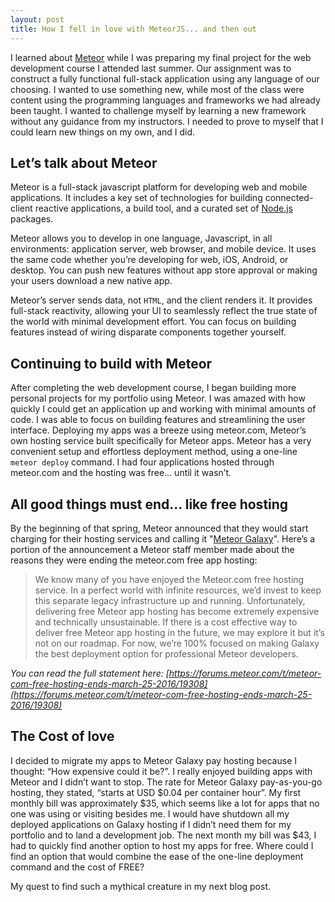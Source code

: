 ```yaml
---
layout: post
title: How I fell in love with MeteorJS... and then out
---
```


I learned about [Meteor](https://www.meteor.com/) while I was preparing my final project for the web development course I attended last summer. Our assignment was to construct a fully functional full-stack application using any language of our choosing. I wanted to use something new, while most of the class were content using the programming languages and frameworks we had already been taught. I wanted to challenge myself by learning a new framework without any guidance from my instructors. I needed to prove to myself that I could learn new things on my own, and I did.

## Let’s talk about Meteor
Meteor is a full-stack javascript platform for developing web and mobile applications. It includes a key set of technologies for building connected-client reactive applications, a build tool, and a curated set of [Node.js](https://nodejs.org/en/) packages.

Meteor allows you to develop in one language, Javascript, in all environments: application server, web browser, and mobile device. It uses the same code whether you’re developing for web, iOS, Android, or desktop. You can push new features without app store approval or making your users download a new native app.

Meteor’s server sends data, not `HTML`, and the client renders it. It provides full-stack reactivity, allowing your UI to seamlessly reflect the true state of the world with minimal development effort. You can focus on building features instead of wiring disparate components together yourself.

## Continuing to build with Meteor
After completing the web development course, I began building more personal projects for my portfolio using Meteor. I was amazed with how quickly I could get an application up and working with minimal amounts of code. I was able to focus on building features and streamlining the user interface. Deploying my apps was a breeze using meteor.com, Meteor’s own hosting service built specifically for Meteor apps. Meteor has a very convenient setup and effortless deployment method, using a one-line `meteor deploy` command. I had four applications hosted through meteor.com and the hosting was free… until it wasn’t.

## All good things must end… like free hosting
By the beginning of that spring, Meteor announced that they would start charging for their hosting services and calling it "[Meteor Galaxy](https://www.meteor.com/hosting)". Here’s a portion of the announcement a Meteor staff member made about the reasons they were ending the meteor.com free app hosting:
>We know many of you have enjoyed the Meteor.com free hosting service. In a perfect world with infinite resources, we’d invest to keep this separate legacy infrastructure up and running. Unfortunately, delivering free Meteor app hosting has become extremely expensive and technically unsustainable. If there is a cost effective way to deliver free Meteor app hosting in the future, we may explore it but it’s not on our roadmap. For now, we’re 100% focused on making Galaxy the best deployment option for professional Meteor developers.

*You can read the full statement here: [https://forums.meteor.com/t/meteor-com-free-hosting-ends-march-25-2016/19308](https://forums.meteor.com/t/meteor-com-free-hosting-ends-march-25-2016/19308)*


## The Cost of love
I decided to migrate my apps to Meteor Galaxy pay hosting because I thought: “How expensive could it be?”. I really enjoyed building apps with Meteor and I didn’t want to stop. The rate for Meteor Galaxy pay-as-you-go hosting, they stated, “starts at USD $0.04 per container hour”. My first monthly bill was approximately $35, which seems like a lot for apps that no one was using or visiting besides me. I would have shutdown all my deployed applications on Galaxy hosting if I didn’t need them for my portfolio and to land a development job. The next month my bill was $43, I had to quickly find another option to host my apps for free. Where could I find an option that would combine the ease of the one-line deployment command and the cost of FREE?

My quest to find such a mythical creature in my next blog post.
